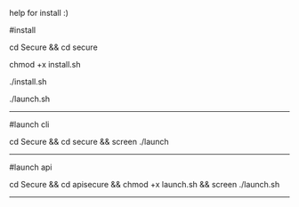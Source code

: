 help for install :)

#install

cd Secure && cd secure

chmod +x install.sh

./install.sh

./launch.sh

------------------

#launch cli

cd Secure && cd secure && screen ./launch

-------------

#launch api

cd Secure && cd apisecure && chmod +x launch.sh && screen ./launch.sh

-------------
